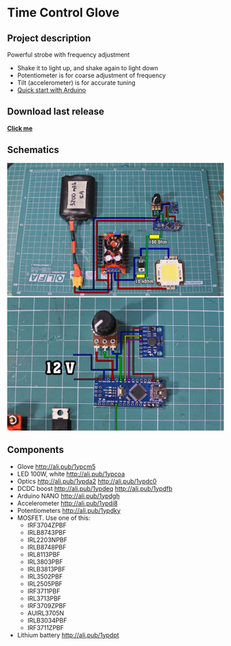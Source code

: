 # Time Control Glove
## Project description
Powerful strobe with frequency adjustment
- Shake it to light up, and shake again to light down
- Potentiometer is for coarse adjustment of frequency
- Tilt (accelerometer) is for accurate tuning
- [Quick start with Arduino](https://learn.sparkfun.com/tutorials/installing-arduino-ide)

## Download last release
[**Click me**](https://github.com/AlexGyver/EnglishProjects/releases/download/TimeGlove/TimeGlove.rar)

## Schematics
![SCHEME](https://github.com/AlexGyver/EnglishProjects/blob/master/TimeGlove/scheme1.jpg)
![SCHEME](https://github.com/AlexGyver/EnglishProjects/blob/master/TimeGlove/scheme2.jpg)

## Components
* Glove http://ali.pub/1ypcm5
* LED 100W, white http://ali.pub/1ypcoa
* Optics http://ali.pub/1ypda2 http://ali.pub/1ypdc0
* DCDC boost http://ali.pub/1ypdeq  http://ali.pub/1ypdfb
* Arduino NANO http://ali.pub/1ypdgh
* Accelerometer http://ali.pub/1ypdi8
* Potentiometers http://ali.pub/1ypdky
* MOSFET. Use one of this:
  + IRF3704ZPBF
  + IRLB8743PBF
  + IRL2203NPBF
  + IRLB8748PBF
  + IRL8113PBF
  + IRL3803PBF
  + IRLB3813PBF
  + IRL3502PBF
  + IRL2505PBF
  + IRF3711PBF
  + IRL3713PBF
  + IRF3709ZPBF
  + AUIRL3705N
  + IRLB3034PBF
  + IRF3711ZPBF
* Lithium battery http://ali.pub/1ypdpt
